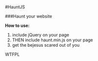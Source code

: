 #HauntJS

###Haunt your website

**How to use:**

1. include jQuery on your page
2. THEN include haunt.min.js on your page
3. get the bejesus scared out of you

WTFPL
